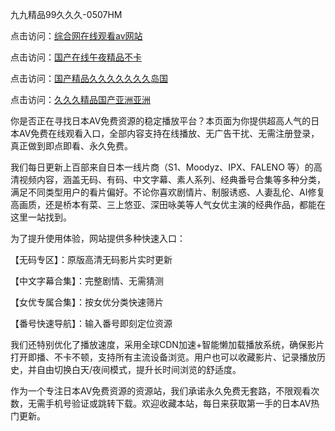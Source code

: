 九九精品99久久久-0507HM

点击访问：<a href="https://rtj-3zo.pages.dev/">综合网在线观看av网站</a>

点击访问：<a href="https://fdhf-454.pages.dev/">国产在线午夜精品不卡</a>

点击访问：<a href="https://gfd-5xg.pages.dev/">国产精品久久久久久久久岛国</a>

点击访问：<a href="https://bered.pages.dev/">久久久精品国产亚洲亚洲</a>

你是否正在寻找日本AV免费资源的稳定播放平台？本页面为你提供超高人气的日本AV免费在线观看入口，全部内容支持在线播放、无广告干扰、无需注册登录，真正做到即点即看、永久免费。

我们每日更新上百部来自日本一线片商（S1、Moodyz、IPX、FALENO 等）的高清视频内容，涵盖无码、有码、中文字幕、素人系列、经典番号合集等多种分类，满足不同类型用户的看片偏好。不论你喜欢剧情片、制服诱惑、人妻乱伦、AI修复高画质，还是桥本有菜、三上悠亚、深田咏美等人气女优主演的经典作品，都能在这里一站找到。

为了提升使用体验，网站提供多种快速入口：

【无码专区】：原版高清无码影片实时更新

【中文字幕合集】：完整剧情、无需猜测

【女优专属合集】：按女优分类快速筛片

【番号快速导航】：输入番号即刻定位资源

我们还特别优化了播放速度，采用全球CDN加速+智能懒加载播放系统，确保影片打开即播、不卡不顿，支持所有主流设备浏览。用户也可以收藏影片、记录播放历史，并自由切换白天/夜间模式，提升长时间浏览的舒适度。

作为一个专注日本AV免费资源的资源站，我们承诺永久免费无套路，不限观看次数，无需手机号验证或跳转下载。欢迎收藏本站，每日来获取第一手的日本AV热门更新。



<span style="display:none;">[Canonical link](）</span>
